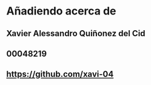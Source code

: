 # Añadiendo acerca de
## Xavier Alessandro Quiñonez del Cid
## 00048219
## https://github.com/xavi-04
